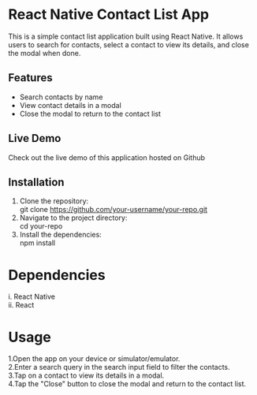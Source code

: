 # React Native Contact List App

This is a simple contact list application built using React Native. It allows users to search for contacts, select a contact to view its details, and close the modal when done.

## Features

- Search contacts by name
- View contact details in a modal
- Close the modal to return to the contact list

## Live Demo

Check out the live demo of this application hosted on Github


## Installation

1. Clone the repository:</br>
    git clone https://github.com/your-username/your-repo.git
2. Navigate to the project directory:</br>
    cd your-repo
3. Install the dependencies:</br>
  npm install</br>

<h1>Dependencies</h1>
i. React Native</br>
ii. React</br>
<h1>Usage</h1>
1.Open the app on your device or simulator/emulator.</br>
2.Enter a search query in the search input field to filter the contacts.</br>
3.Tap on a contact to view its details in a modal.</br>
4.Tap the "Close" button to close the modal and return to the contact list.</br>
